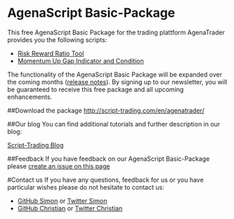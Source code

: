 # AgenaScript Basic-Package

This free AgenaScript Basic Package for the trading plattform AgenaTrader provides you the following scripts:

* [Risk Reward Ratio Tool](http://script-trading.com/en/agenatrader/agenascript-basic-package-free-download/risk-reward-ratio-tool/)
* [Momentum Up Gap Indicator and Condition](http://script-trading.com/en/agenatrader/agenascript-basic-package-free-download/momentum-up-gap-indicator-condition/)

The functionality of the AgenaScript Basic Package will be expanded over the coming months ([release notes](http://script-trading.com/en/agenatrader/release-notes-basic-package/)).
By signing up to our newsletter, you will be guaranteed to receive this free package and all upcoming enhancements.

##Download the package
http://script-trading.com/en/agenatrader/

##Our blog
You can find additional tutorials and further description in our blog:

[Script-Trading Blog](http://script-trading.com/en/tag/tutorial/)

##Feedback
If you have feedback on our AgenaScript Basic-Package please [create an issue on this page](https://github.com/ScriptTrading/Basic-Package/issues)

#Contact us
If you have any questions, feedback for us or you have particular wishes please do not hesitate to contact us:

* [GitHub Simon](https://github.com/simonpucher) or [Twitter Simon](https://twitter.com/SimonPucher)
* [GitHub Christian](https://github.com/ckovar82) or [Twitter Christian](https://twitter.com/ckovar82)

